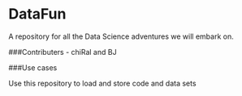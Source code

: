 # DataFun
A repository for all the Data Science adventures we will embark on. 

###Contributers - chiRal and BJ

###Use cases

Use this repository to load and store code and data sets
